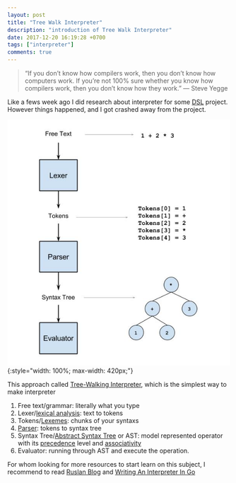 ```yaml
---
layout: post
title: "Tree Walk Interpreter"
description: "introduction of Tree Walk Interpreter"
date: 2017-12-20 16:19:28 +0700
tags: ["interpreter"]
comments: true
---
```


> “If you don’t know how compilers work, then you don’t know how computers work. If you’re not 100% sure whether you know how compilers work, then you don’t know how they work.” — Steve Yegge

Like a fews week ago I did research about interpreter for some [DSL](https://en.wikipedia.org/wiki/Domain-specific_language) project. However things happened, and I got crashed away from the project.


![Tree Walk Interpreter](/public/img/tree-walk-interpreter.jpg){:style="width: 100%; max-width: 420px;"}

This approach called [Tree-Walking Interpreter](https://en.wikipedia.org/wiki/Interpreter_&#40;computing&#41;#Abstract_syntax_tree_interpreters), which is the simplest way to make interpreter
1. Free text/grammar: literally what you type
2. Lexer/[lexical analysis](https://en.wikipedia.org/wiki/Lexical_analysis): text to tokens
3. Tokens/[Lexemes](https://en.wikipedia.org/wiki/Lexeme): chunks of your syntaxs
4. [Parser](https://en.wikipedia.org/wiki/Parsing): tokens to syntax tree
5. Syntax Tree/[Abstract Syntax Tree](https://en.wikipedia.org/wiki/Abstract_syntax_tree) or AST: model represented operator with its [precedence](https://en.wikipedia.org/wiki/Order_of_operations) level and [associativity](https://en.wikipedia.org/wiki/Operator_associativity)
6. Evaluator: running through AST and execute the operation.

For whom looking for more resources to start learn on this subject, I recommend to read [Ruslan Blog](https://ruslanspivak.com/lsbasi-part1/) and [Writing An Interpreter In Go](https://interpreterbook.com/)

